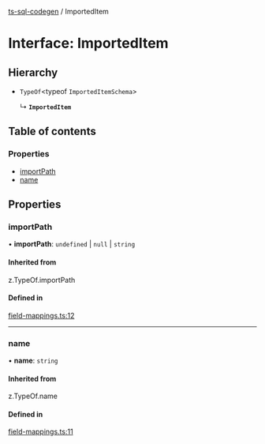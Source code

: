 [ts-sql-codegen](../README.md) / ImportedItem

# Interface: ImportedItem

## Hierarchy

- `TypeOf`<typeof `ImportedItemSchema`\>

  ↳ **`ImportedItem`**

## Table of contents

### Properties

- [importPath](ImportedItem.md#importpath)
- [name](ImportedItem.md#name)

## Properties

### importPath

• **importPath**: `undefined` \| ``null`` \| `string`

#### Inherited from

z.TypeOf.importPath

#### Defined in

[field-mappings.ts:12](https://github.com/lorefnon/ts-sql-codegen/blob/c99c53b/src/field-mappings.ts#L12)

___

### name

• **name**: `string`

#### Inherited from

z.TypeOf.name

#### Defined in

[field-mappings.ts:11](https://github.com/lorefnon/ts-sql-codegen/blob/c99c53b/src/field-mappings.ts#L11)
